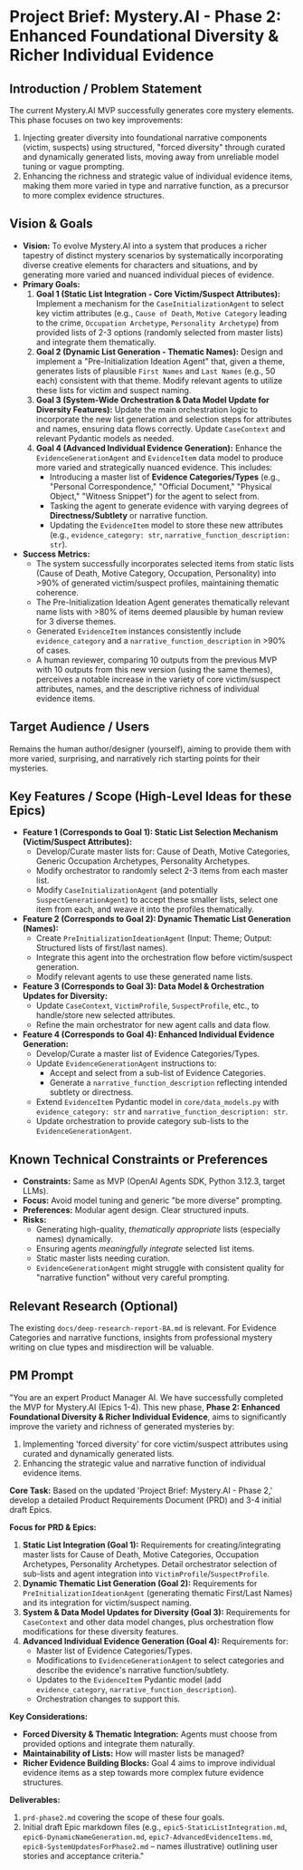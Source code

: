 # Project Brief: Mystery.AI - Phase 2: Enhanced Foundational Diversity & Richer Individual Evidence

## Introduction / Problem Statement

The current Mystery.AI MVP successfully generates core mystery elements. This phase focuses on two key improvements:
1.  Injecting greater diversity into foundational narrative components (victim, suspects) using structured, "forced diversity" through curated and dynamically generated lists, moving away from unreliable model tuning or vague prompting.
2.  Enhancing the richness and strategic value of individual evidence items, making them more varied in type and narrative function, as a precursor to more complex evidence structures.

## Vision & Goals

- **Vision:** To evolve Mystery.AI into a system that produces a richer tapestry of distinct mystery scenarios by systematically incorporating diverse creative elements for characters and situations, and by generating more varied and nuanced individual pieces of evidence.
- **Primary Goals:**
    1.  **Goal 1 (Static List Integration - Core Victim/Suspect Attributes):** Implement a mechanism for the `CaseInitializationAgent` to select key victim attributes (e.g., `Cause of Death`, `Motive Category` leading to the crime, `Occupation Archetype`, `Personality Archetype`) from provided lists of 2-3 options (randomly selected from master lists) and integrate them thematically.
    2.  **Goal 2 (Dynamic List Generation - Thematic Names):** Design and implement a "Pre-Initialization Ideation Agent" that, given a theme, generates lists of plausible `First Names` and `Last Names` (e.g., 50 each) consistent with that theme. Modify relevant agents to utilize these lists for victim and suspect naming.
    3.  **Goal 3 (System-Wide Orchestration & Data Model Update for Diversity Features):** Update the main orchestration logic to incorporate the new list generation and selection steps for attributes and names, ensuring data flows correctly. Update `CaseContext` and relevant Pydantic models as needed.
    4.  **Goal 4 (Advanced Individual Evidence Generation):** Enhance the `EvidenceGenerationAgent` and `EvidenceItem` data model to produce more varied and strategically nuanced evidence. This includes:
        *   Introducing a master list of **Evidence Categories/Types** (e.g., "Personal Correspondence," "Official Document," "Physical Object," "Witness Snippet") for the agent to select from.
        *   Tasking the agent to generate evidence with varying degrees of **Directness/Subtlety** or narrative function.
        *   Updating the `EvidenceItem` model to store these new attributes (e.g., `evidence_category: str`, `narrative_function_description: str`).
- **Success Metrics:**
    -   The system successfully incorporates selected items from static lists (Cause of Death, Motive Category, Occupation, Personality) into >90% of generated victim/suspect profiles, maintaining thematic coherence.
    -   The Pre-Initialization Ideation Agent generates thematically relevant name lists with >80% of items deemed plausible by human review for 3 diverse themes.
    -   Generated `EvidenceItem` instances consistently include `evidence_category` and a `narrative_function_description` in >90% of cases.
    -   A human reviewer, comparing 10 outputs from the previous MVP with 10 outputs from this new version (using the same themes), perceives a notable increase in the variety of core victim/suspect attributes, names, and the descriptive richness of individual evidence items.

## Target Audience / Users

Remains the human author/designer (yourself), aiming to provide them with more varied, surprising, and narratively rich starting points for their mysteries.

## Key Features / Scope (High-Level Ideas for these Epics)

- **Feature 1 (Corresponds to Goal 1): Static List Selection Mechanism (Victim/Suspect Attributes):**
    -   Develop/Curate master lists for: Cause of Death, Motive Categories, Generic Occupation Archetypes, Personality Archetypes.
    -   Modify orchestrator to randomly select 2-3 items from each master list.
    -   Modify `CaseInitializationAgent` (and potentially `SuspectGenerationAgent`) to accept these smaller lists, select one item from each, and weave it into the profiles thematically.
- **Feature 2 (Corresponds to Goal 2): Dynamic Thematic List Generation (Names):**
    -   Create `PreInitializationIdeationAgent` (Input: Theme; Output: Structured lists of first/last names).
    -   Integrate this agent into the orchestration flow before victim/suspect generation.
    -   Modify relevant agents to use these generated name lists.
- **Feature 3 (Corresponds to Goal 3): Data Model & Orchestration Updates for Diversity:**
    -   Update `CaseContext`, `VictimProfile`, `SuspectProfile`, etc., to handle/store new selected attributes.
    -   Refine the main orchestrator for new agent calls and data flow.
- **Feature 4 (Corresponds to Goal 4): Enhanced Individual Evidence Generation:**
    -   Develop/Curate a master list of Evidence Categories/Types.
    -   Update `EvidenceGenerationAgent` instructions to:
        -   Accept and select from a sub-list of Evidence Categories.
        -   Generate a `narrative_function_description` reflecting intended subtlety or directness.
    -   Extend `EvidenceItem` Pydantic model in `core/data_models.py` with `evidence_category: str` and `narrative_function_description: str`.
    -   Update orchestration to provide category sub-lists to the `EvidenceGenerationAgent`.

## Known Technical Constraints or Preferences

- **Constraints:** Same as MVP (OpenAI Agents SDK, Python 3.12.3, target LLMs).
- **Focus:** Avoid model tuning and generic "be more diverse" prompting.
- **Preferences:** Modular agent design. Clear structured inputs.
- **Risks:**
    -   Generating high-quality, *thematically appropriate* lists (especially names) dynamically.
    -   Ensuring agents *meaningfully integrate* selected list items.
    -   Static master lists needing curation.
    -   `EvidenceGenerationAgent` might struggle with consistent quality for "narrative function" without very careful prompting.

## Relevant Research (Optional)

The existing `docs/deep-research-report-BA.md` is relevant. For Evidence Categories and narrative functions, insights from professional mystery writing on clue types and misdirection will be valuable.

## PM Prompt

"You are an expert Product Manager AI. We have successfully completed the MVP for Mystery.AI (Epics 1-4). This new phase, **Phase 2: Enhanced Foundational Diversity & Richer Individual Evidence**, aims to significantly improve the variety and richness of generated mysteries by:
1.  Implementing 'forced diversity' for core victim/suspect attributes using curated and dynamically generated lists.
2.  Enhancing the strategic value and narrative function of individual evidence items.

**Core Task:** Based on the updated 'Project Brief: Mystery.AI - Phase 2,' develop a detailed Product Requirements Document (PRD) and 3-4 initial draft Epics.

**Focus for PRD & Epics:**
1.  **Static List Integration (Goal 1):** Requirements for creating/integrating master lists for Cause of Death, Motive Categories, Occupation Archetypes, Personality Archetypes. Detail orchestrator selection of sub-lists and agent integration into `VictimProfile`/`SuspectProfile`.
2.  **Dynamic Thematic List Generation (Goal 2):** Requirements for `PreInitializationIdeationAgent` (generating thematic First/Last Names) and its integration for victim/suspect naming.
3.  **System & Data Model Updates for Diversity (Goal 3):** Requirements for `CaseContext` and other data model changes, plus orchestration flow modifications for these diversity features.
4.  **Advanced Individual Evidence Generation (Goal 4):** Requirements for:
    *   Master list of Evidence Categories/Types.
    *   Modifications to `EvidenceGenerationAgent` to select categories and describe the evidence's narrative function/subtlety.
    *   Updates to the `EvidenceItem` Pydantic model (add `evidence_category`, `narrative_function_description`).
    *   Orchestration changes to support this.

**Key Considerations:**
*   **Forced Diversity & Thematic Integration:** Agents must choose from provided options and integrate them naturally.
*   **Maintainability of Lists:** How will master lists be managed?
*   **Richer Evidence Building Blocks:** Goal 4 aims to improve individual evidence items as a step towards more complex future evidence structures.

**Deliverables:**
1.  `prd-phase2.md` covering the scope of these four goals.
2.  Initial draft Epic markdown files (e.g., `epic5-StaticListIntegration.md`, `epic6-DynamicNameGeneration.md`, `epic7-AdvancedEvidenceItems.md`, `epic8-SystemUpdatesForPhase2.md` – names illustrative) outlining user stories and acceptance criteria." 